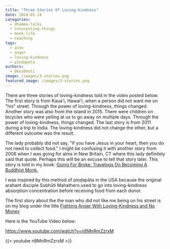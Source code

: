 ```yaml
---
title: "Three Stories Of Loving-kindness"
date: 2024-01-14
categories: 
  - dhamma-talks
  - interesting-things
  - monk-life
  - teaching
tags: 
  - alms
  - anger
  - loving-kindness
  - pindapata
authors: 
  - bksubhuti
image: /images/3-stories.png
featured_image: /images/3-stories.png
---
```


There are three stories of loving-kindness told in the video posted below. The first story is from Kaua'i, Hawai'i, when a person did not want me on "his" street. Through the power of loving-kindness, things changed. Another story was also from the island in 2015. There were children on bicycles who were yelling at us to go away on multiple days. Through the power of loving-kindness, things changed. The last story is from 2011 during a trip to India. The loving-kindness did not change the other, but a different outcome was the result.

The lady probably did not say, "If you have Jesus in your heart, then you do not need to collect food." I might be confusing it with another story from 2006 when I was going for alms in New Britain, CT where this lady definitely said that quote. Perhaps this will be an excuse to tell that story later. This story is told in my book: [Going For Broke: Travelogs On Becoming A Buddhist Monk.](https://americanmonk.org/book-going-for-broke/)

I was inspired by this method of piṇḍapāta in the USA because the original arahant disciple Subhūti Mahathero used to go into loving-kindness absorption concentration before receiving food from each donor.

The first story about the the man who did not like me being on his street is on my blog under the title [Fighting Anger With Loving-Kindness and No Money](https://americanmonk.org/fighting-anger-with-loving-kindness/)

Here is the YouTube Video below:

https://www.youtube.com/watch?v=n8MnRmZzrxM

{{< youtube n8MnRmZzrxM >}}